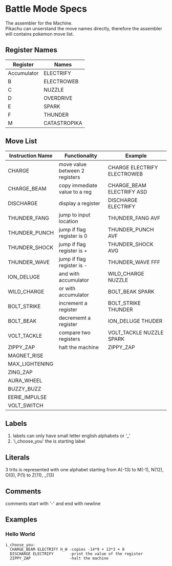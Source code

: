 # Battle Mode Specs
The assembler for the Machine.   
Pikachu can unserstand the move names directly, therefore the assembler will contains pokemon move list.

## Register Names
|Register     | Names         |
|-------------|---------------|
|Accumulator  |ELECTRIFY      |
|B            |ELECTROWEB     |
|C            |NUZZLE         |
|D            |OVERDRIVE      |
|E            |SPARK          |
|F            |THUNDER        |
|M            |CATASTROPIKA   |


## Move List
|Instruction Name | Functionality                     | Example                                     |
|-----------------|-----------------------------------|---------------------------------------------|
|CHARGE           |move value between 2 registers     |CHARGE ELECTRIFY ELECTROWEB                  |
|CHARGE_BEAM      |copy immediate value to a reg      |CHARGE_BEAM ELECTRIFY ASD                    |
|DISCHARGE        |display a register                 |DISCHARGE ELECTRIFY                          |
|THUNDER_FANG     |jump to input location             |THUNDER_FANG AVF                             |
|THUNDER_PUNCH    |jump if flag register is 0         |THUNDER_PUNCH AVF                            |  
|THUNDER_SHOCK    |jump if flag register is +         |THUNDER_SHOCK AVG                            |
|THUNDER_WAVE     |jump if flag register is -         |THUNDER_WAVE FFF                             |
|ION_DELUGE       |and with accumulator               |WILD_CHARGE NUZZLE                           |
|WILD_CHARGE      |or with accumulator                |BOLT_BEAK SPARK                              |
|BOLT_STRIKE      |increment a register               |BOLT_STRIKE THUNDER                          |
|BOLT_BEAK        |decrememt a register               |ION_DELUGE THUDER                            |
|VOLT_TACKLE      |compare two registers              |VOLT_TACKLE NUZZLE SPARK                     |
|ZIPPY_ZAP        |halt the machine                   |ZIPPY_ZAP                                    |
|MAGNET_RISE      |                                   |                                             |
|MAX_LIGHTENING   |                                   |                                             |
|ZING_ZAP         |                                   |                                             |
|AURA_WHEEL       |                                   |                                             |
|BUZZY_BUZZ       |                                   |                                             |
|EERIE_IMPULSE    |                                   |                                             |
|VOLT_SWITCH      |                                   |                                             |

## Labels
1. labels can only have small letter english alphabets or '_'
2. 'i_choose_you' the is starting label

## Literals
3 trits is represented with one alphabet starting from A(-13) to M(-1), N(12), O(0), P(1) to Z(11), _(13)

## Comments
 comments start with '-' and end with newline

## Examples

### Hello World

```
i_choose_you:
  CHARGE_BEAM ELECTRIFY H_W -copies -14*9 + 13*3 + 8
  DISCHARGE ELECTRIFY       -print the value of the register
  ZIPPY_ZAP                 -halt the machine
```
